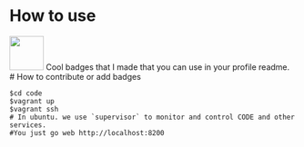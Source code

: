 # How to use
<img width = "60"  src = "https://github.com/SuperSaiyanCoding/Profile-readme-badges/assets/112682624/7afef4f8-9af3-4487-bb46-ec0f57f8fdd9">
Cool badges that I made that you can use in your profile readme.
# How to contribute or add badges

```
$cd code
$vagrant up
$vagrant ssh
# In ubuntu. we use `supervisor` to monitor and control CODE and other services.
#You just go web http://localhost:8200
```
